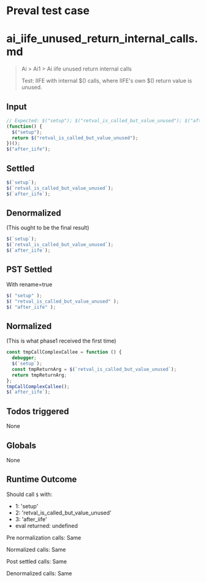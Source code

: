 # Preval test case

# ai_iife_unused_return_internal_calls.md

> Ai > Ai1 > Ai iife unused return internal calls
>
> Test: IIFE with internal $() calls, where IIFE's own $() return value is unused.

## Input

`````js filename=intro
// Expected: $("setup"); $("retval_is_called_but_value_unused"); $("after_iife");
(function() {
  $("setup");
  return $("retval_is_called_but_value_unused");
})();
$("after_iife");
`````


## Settled


`````js filename=intro
$(`setup`);
$(`retval_is_called_but_value_unused`);
$(`after_iife`);
`````


## Denormalized
(This ought to be the final result)

`````js filename=intro
$(`setup`);
$(`retval_is_called_but_value_unused`);
$(`after_iife`);
`````


## PST Settled
With rename=true

`````js filename=intro
$( "setup" );
$( "retval_is_called_but_value_unused" );
$( "after_iife" );
`````


## Normalized
(This is what phase1 received the first time)

`````js filename=intro
const tmpCallComplexCallee = function () {
  debugger;
  $(`setup`);
  const tmpReturnArg = $(`retval_is_called_but_value_unused`);
  return tmpReturnArg;
};
tmpCallComplexCallee();
$(`after_iife`);
`````


## Todos triggered


None


## Globals


None


## Runtime Outcome


Should call `$` with:
 - 1: 'setup'
 - 2: 'retval_is_called_but_value_unused'
 - 3: 'after_iife'
 - eval returned: undefined

Pre normalization calls: Same

Normalized calls: Same

Post settled calls: Same

Denormalized calls: Same
